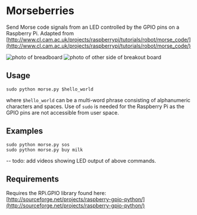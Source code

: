 # Morseberries

Send Morse code signals from an LED controlled by the GPIO pins on a Raspberry Pi.  Adapted from [http://www.cl.cam.ac.uk/projects/raspberrypi/tutorials/robot/morse_code/](http://www.cl.cam.ac.uk/projects/raspberrypi/tutorials/robot/morse_code/)

![photo of breadboard](http://alex.stokes.io/media/photo.jpg)
![photo of other side of breakout board](http://alex.stokes.io/media/photo2.jpg)

## Usage
    sudo python morse.py $hello_world

where `$hello_world` can be a multi-word phrase consisting of alphanumeric characters and spaces.  Use of `sudo` is needed for the Raspberry Pi as the GPIO pins are not accessible from user space.

## Examples
    sudo python morse.py sos
    sudo python morse.py buy milk

-- todo: add videos showing LED output of above commands.


## Requirements
Requires the RPi.GPIO library found here:  [http://sourceforge.net/projects/raspberry-gpio-python/](http://sourceforge.net/projects/raspberry-gpio-python/)

